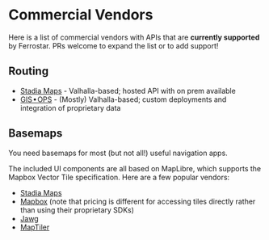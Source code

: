 # Commercial Vendors

Here is a list of commercial vendors with APIs that are **currently supported** by Ferrostar.
PRs welcome to expand the list or to add support!

## Routing

* [Stadia Maps](https://stadiamaps.com/) - Valhalla-based; hosted API with on prem available
* [GIS • OPS](https://gis-ops.com/) - (Mostly) Valhalla-based; custom deployments and integration of proprietary data


## Basemaps

You need basemaps for most (but not all!) useful navigation apps.

The included UI components are all based on MapLibre,
which supports the Mapbox Vector Tile specification.
Here are a few popular vendors:

* [Stadia Maps](https://stadiamaps.com/)
* [Mapbox](https://mapbox.com/) (note that pricing is different for accessing tiles directly rather than using their proprietary SDKs)
* [Jawg](https://www.jawg.io/)
* [MapTiler](https://maptiler.com/)

